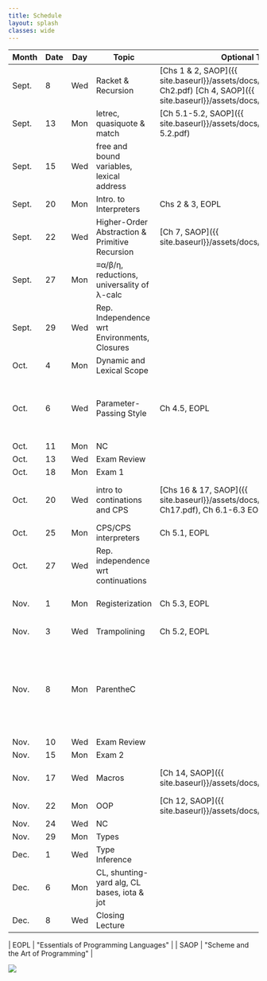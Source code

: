 ```yaml
---
title: Schedule 
layout: splash
classes: wide
---
```


| Month | Date | Day | Topic                                          | Optional Texts                                                                                                                 | Optional Notes                                                                                                                                                                                                                        |
|-------|------|-----|------------------------------------------------|--------------------------------------------------------------------------------------------------------------------------------|---------------------------------------------------------------------------------------------------------------------------------------------------------------------------------------------------------------------------------------|
| Sept. | 8    | Wed | Racket & Recursion                             | [Chs 1 & 2, SAOP]({{ site.baseurl}}/assets/docs/SAOP%20Ch1-Ch2.pdf) [Ch 4, SAOP]({{ site.baseurl}}/assets/docs/SAOP%20Ch4.pdf) |                                                                                                                                                                                                                                       |
| Sept. | 13   | Mon | letrec, quasiquote & match                     | [Ch 5.1-5.2, SAOP]({{ site.baseurl}}/assets/docs/SAOP%20Ch5.1-5.2.pdf)                                                         |                                                                                                                                                                                                                                       |
| Sept. | 15   | Wed | free and bound variables, lexical address      |                                                                                                                                | [Wand's notes](http://www.ccs.neu.edu/course/cs7400/lectures/lecture04.pdf) (Sections 4.1-4.2)                                                                                                                                        |
| Sept. | 20   | Mon | Intro. to Interpreters                         | Chs 2 & 3, EOPL                                                                                                                |                                                                                                                                                                                                                                       |
| Sept. | 22   | Wed | Higher-Order Abstraction & Primitive Recursion | [Ch 7, SAOP]({{ site.baseurl}}/assets/docs/SAOP%20Ch7.pdf)                                                                     | [ack.rkt]({{ site.baseurl}}/assets/code/ack.rkt) , [ack-etc.rkt]({{ site.baseurl}}/assets/code/ack-etc.rkt)                                                                                                                           |
| Sept. | 27   | Mon | ≡α/β/η, reductions, universality of λ-calc     |                                                                                                                                | [TAPL 5.2]({{ site.baseurl }}/assets/docs/TAPL-5.2.pdf)                                                                                                                                                                               |
| Sept. | 29   | Wed | Rep. Independence wrt Environments, Closures   |                                                                                                                                | [in-class RI Notes]({{ site.baseurl }}/assets/docs/Representation-Independence.pdf) [RI Interpreter](http://www.cs.indiana.edu/usr/local/www/classes/c311/a3/ri_interpreter.pdf)                                                      |
| Oct.  | 4    | Mon | Dynamic and Lexical Scope                      |                                                                                                                                | [Wand's notes](http://www.ccs.neu.edu/course/cs7400/lectures/lecture04.pdf) (Revisit section 4.1)                                                                                                                                     |
| Oct.  | 6    | Wed | Parameter-Passing Style                        | Ch 4.5, EOPL                                                                                                                   | [call-by notes]({{ site.baseurl }}/assets/docs/call-by.pdf) [in-class REPL]({{ site.baseurl }}/assets/docs/call-by-REPL.pdf) [in-class notes]({{ site.baseurl }}/assets/docs/Parameter-passing_conventions.pdf)                       |
| Oct.  | 11   | Mon | NC                                             |                                                                                                                                |                                                                                                                                                                                                                                       |
| Oct.  | 13   | Wed | Exam Review                                    |                                                                                                                                |                                                                                                                                                                                                                                       |
| Oct.  | 18   | Mon | Exam 1                                         |                                                                                                                                |                                                                                                                                                                                                                                       |
| Oct.  | 20   | Wed | intro to continations and CPS                  | [Chs 16 & 17, SAOP]({{ site.baseurl}}/assets/docs/SAOP%20Ch16-Ch17.pdf), Ch 6.1-6.3 EOPL, 4.2                                  | [cps notes]({{ site.baseurl }}/assets/docs/cps-notes.rkt) , [cps lecture]({{ site.baseurl }}/assets/docs/cpslecture.rkt)                                                                                                              |
| Oct.  | 25   | Mon | CPS/CPS interpreters                           | Ch 5.1, EOPL                                                                                                                   |                                                                                                                                                                                                                                       |
| Oct.  | 27   | Wed | Rep. independence wrt continuations            |                                                                                                                                | [ri-k]({{ site.baseurl }}/assets/docs/ri-k.txt), [how to ri k]({{ site.baseurl }}/assets/docs/ri-k-method.ss)                                                                                                                         |
| Nov.  | 1    | Mon | Registerization                                | Ch 5.3, EOPL                                                                                                                   | [registerization notes]({{ site.baseurl }}/assets/docs/new-registerization-notes.txt)                                                                                                                                                 |
| Nov.  | 3    | Wed | Trampolining                                   | Ch 5.2, EOPL                                                                                                                   | [reg and tramp]({{ site.baseurl }}/assets/docs/reg-tramp.pdf)                                                                                                                                                                         |
| Nov.  | 8    | Mon | ParentheC                                      |                                                                                                                                | [ParentheC]({{ site.baseurl}}/assets/docs/parenthec.pdf) [pc2c.rkt]({{ site.baseurl}}/assets/code/pc2c.rkt) [parenthec.rkt]({{ site.baseurl}}/assets/code/parenthec.rkt) [xform code]({{ site.baseurl}}/assets/code/fib-xform.tar.gz) |
| Nov.  | 10   | Wed | Exam Review                                    |                                                                                                                                |                                                                                                                                                                                                                                       |
| Nov.  | 15   | Mon | Exam 2                                         |                                                                                                                                |                                                                                                                                                                                                                                       |
| Nov.  | 17   | Wed | Macros                                         | [Ch 14, SAOP]({{ site.baseurl}}/assets/docs/SAOP%20Ch14.pdf)                                                                   | [Syntax-rules for the Merely Eccentric](http://www.phyast.pitt.edu/~micheles/syntax-rules.pdf) [class-macros]({{ site.baseurl }}/assets/code/class-macros.rkt)                                                                        |
| Nov.  | 22   | Mon | OOP                                            | [Ch 12, SAOP]({{ site.baseurl}}/assets/docs/SAOP%20Ch12.pdf)                                                                   |                                                                                                                                                                                                                                       |
| Nov.  | 24   | Wed | NC                                             |                                                                                                                                |                                                                                                                                                                                                                                       |
| Nov.  | 29   | Mon | Types                                          |                                                                                                                                |                                                                                                                                                                                                                                       |
| Dec.  | 1    | Wed | Type Inference                                 |                                                                                                                                |                                                                                                                                                                                                                                       |
| Dec.  | 6    | Mon | CL, shunting-yard alg, CL bases, iota & jot    |                                                                                                                                | [Systematic construction of a one-point basis](https://link.springer.com/article/10.1007%2FBF03180572) [Iota and Jot](https://web.archive.org/web/20160823182917id_/http://semarch.linguistics.fas.nyu.edu/barker/Iota/)              |
| Dec.  | 8    | Wed | Closing Lecture                                |                                                                                                                                |                                                                                                                                                                                                                                       |










<!-- | 4 /  7 | Wed | introduction to miniKanren                     |                                                                                                                              | mk-convert.pdf [a](http://www.cs.indiana.edu/l/www/classes/c311/miniaop.pdf) [b](http://www.cs.indiana.edu/l/www/classes/c311/minirop.pdf) [c](http://www.cs.indiana.edu/l/www/classes/c311/minilop.pdf) [d](http://www.cs.indiana.edu/l/www/classes/c311/miniunify.pdf) | -->
<!-- | 4 / 12 | Mon | NC Provost's Day                               |                                                                                                                              |                                                                                                                                                                                                                                                                          | -->
<!-- | 4 / 14 | Wed | miniKanren implementation                      |                                                                                                                              | microkanren.pdf                                                                                                                                                                                                                                                          | -->
<!-- | 4 / 19 | Mon | More Interpreters                              |                                                                                                                              |                                                                                                                                                                                                                                                                          |  -->
<!-- | 4 / 21 | Wed | Final Exam Review / Closing Lecture            |                                                                                                                              |                                                                                                                                                                                                                                                                          | -->

| EOPL | "Essentials of Programming Languages" |
| SAOP | "Scheme and the Art of Programming"   |

<img src="https://imgs.xkcd.com/comics/x.png">




